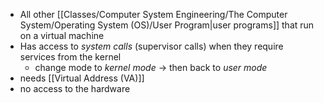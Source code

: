 - All other [[Classes/Computer System Engineering/The Computer System/Operating System (OS)/User Program|user programs]] that run on a virtual machine
- Has access to *system calls* (supervisor calls) when they require services from the kernel
	- change mode to *kernel mode* $\rightarrow$ then back to *user mode* 
- needs [[Virtual Address (VA)]]
- no access to the hardware